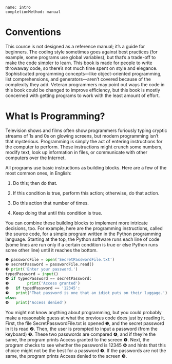 ```ngMeta
name: intro
completionMethod: manual
```
# Conventions

This cource is not designed as a reference manual; it’s a guide for beginners. The coding style sometimes goes against best practices (for example, some programs use global variables), but that’s a trade-off to make the code simpler to learn. This book is made for people to write throwaway code, so there’s not much time spent on style and elegance. Sophisticated programming concepts—like object-oriented programming, list comprehensions, and generators—aren’t covered because of the complexity they add. Veteran programmers may point out ways the code in this book could be changed to improve efficiency, but this book is mostly concerned with getting programs to work with the least amount of effort.

# What Is Programming?

Television shows and films often show programmers furiously typing cryptic streams of 1s and 0s on glowing screens, but modern programming isn’t that mysterious. Programming is simply the act of entering instructions for the computer to perform. These instructions might crunch some numbers, modify text, look up information in files, or communicate with other computers over the Internet.

All programs use basic instructions as building blocks. Here are a few of the most common ones, in English:

1. Do this; then do that.

2. If this condition is true, perform this action; otherwise, do that action.

3. Do this action that number of times.

4. Keep doing that until this condition is true.

You can combine these building blocks to implement more intricate decisions, too. For example, here are the programming instructions, called the source code, for a simple program written in the Python programming language. Starting at the top, the Python software runs each line of code (some lines are run only if a certain condition is true or else Python runs some other line) until it reaches the bottom.

```python
❶ passwordFile = open('SecretPasswordFile.txt')
❷ secretPassword = passwordFile.read()
❸ print('Enter your password.')
typedPassword = input()
❹ if typedPassword == secretPassword:
❺   	 print('Access granted')
❻	if typedPassword == '12345':
❼	print('That password is one that an idiot puts on their luggage.')
else:
❽ 	print('Access denied')
```

You might not know anything about programming, but you could probably make a reasonable guess at what the previous code does just by reading it. First, the file SecretPasswordFile.txt is opened ❶, and the secret password in it is read ❷. Then, the user is prompted to input a password (from the keyboard) ❸. These two passwords are compared ❹, and if they’re the same, the program prints Access granted to the screen ❺. Next, the program checks to see whether the password is 12345 ❻ and hints that this choice might not be the best for a password ❼. If the passwords are not the same, the program prints Access denied to the screen ❽.


